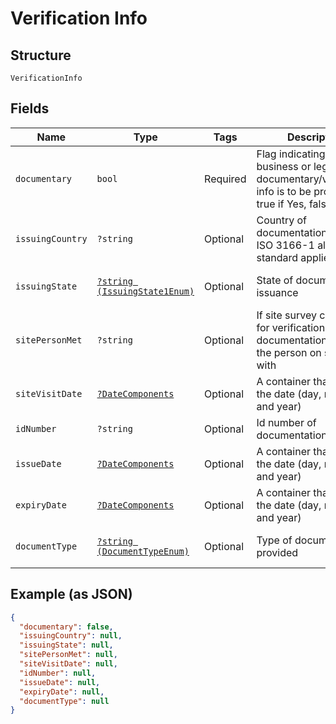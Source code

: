 
# Verification Info

## Structure

`VerificationInfo`

## Fields

| Name | Type | Tags | Description | Getter | Setter |
|  --- | --- | --- | --- | --- | --- |
| `documentary` | `bool` | Required | Flag indicating if business or legal documentary/verification info is to be provided, true if Yes, false if NO | getDocumentary(): bool | setDocumentary(bool documentary): void |
| `issuingCountry` | `?string` | Optional | Country of documentation issuance, ISO 3166-1 alpha-3 standard applies | getIssuingCountry(): ?string | setIssuingCountry(?string issuingCountry): void |
| `issuingState` | [`?string (IssuingState1Enum)`](../../doc/models/issuing-state-1-enum.md) | Optional | State of documentation issuance | getIssuingState(): ?string | setIssuingState(?string issuingState): void |
| `sitePersonMet` | `?string` | Optional | If site survey conducted for verification instead of documentation, this is the person on site met with | getSitePersonMet(): ?string | setSitePersonMet(?string sitePersonMet): void |
| `siteVisitDate` | [`?DateComponents`](../../doc/models/date-components.md) | Optional | A container that holds the date (day, month, and year) | getSiteVisitDate(): ?DateComponents | setSiteVisitDate(?DateComponents siteVisitDate): void |
| `idNumber` | `?string` | Optional | Id number of documentation provided | getIdNumber(): ?string | setIdNumber(?string idNumber): void |
| `issueDate` | [`?DateComponents`](../../doc/models/date-components.md) | Optional | A container that holds the date (day, month, and year) | getIssueDate(): ?DateComponents | setIssueDate(?DateComponents issueDate): void |
| `expiryDate` | [`?DateComponents`](../../doc/models/date-components.md) | Optional | A container that holds the date (day, month, and year) | getExpiryDate(): ?DateComponents | setExpiryDate(?DateComponents expiryDate): void |
| `documentType` | [`?string (DocumentTypeEnum)`](../../doc/models/document-type-enum.md) | Optional | Type of documentation provided | getDocumentType(): ?string | setDocumentType(?string documentType): void |

## Example (as JSON)

```json
{
  "documentary": false,
  "issuingCountry": null,
  "issuingState": null,
  "sitePersonMet": null,
  "siteVisitDate": null,
  "idNumber": null,
  "issueDate": null,
  "expiryDate": null,
  "documentType": null
}
```

